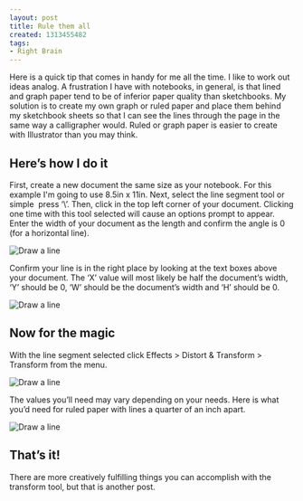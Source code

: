 ```yaml
---
layout: post
title: Rule them all
created: 1313455482
tags:
- Right Brain
---
```

<p>Here is a quick tip that comes in handy for me all the time. I like to work out ideas analog. A frustration I have with notebooks, in general, is that lined and graph paper tend to be of inferior paper quality than sketchbooks. My solution is to create my own graph or ruled paper and place them behind my sketchbook sheets so that I can see the lines through the page in the same way a calligrapher would. Ruled or graph paper is easier to create with Illustrator than you may think. </p>
<h2>Here&rsquo;s how I do it</h2>
<p>First, create a new document the same size as your notebook. For this example I'm going to use 8.5in x 11in. Next, select the line segment tool or simple  press ‘\’. Then, click in the top left corner of your document. Clicking one time with this tool selected will cause an options prompt to appear. Enter the width of your document as the length and confirm the angle is 0 (for a horizontal line). </p>
<img src="/sites/default/files/images/manuallyUploaded/linedPaperIllustratorTutorial/linedPost_1.jpg" alt="Draw a line"/>
<p>Confirm your line is in the right place by looking at the text boxes above your document. The ‘X’ value will most likely be half the document’s width, ‘Y’ should be 0, ‘W’ should be the document’s width and ‘H’ should be 0.</p>
<img src="/sites/default/files/images/manuallyUploaded/linedPaperIllustratorTutorial/linedPost_2.jpg" alt="Draw a line"/>
<h2>Now for the magic</h2>
<p>With the line segment selected click Effects > Distort & Transform > Transform from the menu. </p>
<img src="/sites/default/files/images/manuallyUploaded/linedPaperIllustratorTutorial/linedPost_3.jpg" alt="Draw a line"/>
<p>The values you’ll need may vary depending on your needs. Here is what you’d need for ruled paper with lines a quarter of an inch apart.</p>
<img src="/sites/default/files/images/manuallyUploaded/linedPaperIllustratorTutorial/linedPost_4.jpg" alt="Draw a line"/>
<h2>That’s it!</h2>
<p>There are more creatively fulfilling things you can accomplish with the transform tool, but that is another post.</p>
